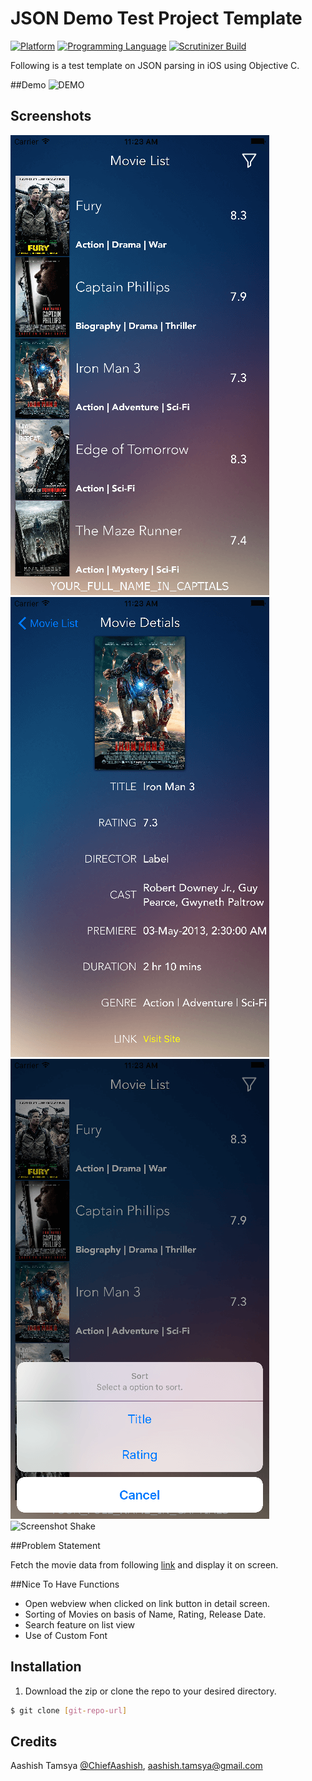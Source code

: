 # JSON Demo Test Project Template

[![Platform](https://img.shields.io/badge/platform-ios-lightgrey.svg)]()
[![Programming Language](https://img.shields.io/badge/language-objective--c-ff69b4.svg)]()
[![Scrutinizer Build](https://img.shields.io/scrutinizer/build/g/filp/whoops.svg?maxAge=2592000)]()

Following is a test template on JSON parsing in iOS using Objective C. 

##Demo
![DEMO](https://github.com/aashishtamsya/SoundShakerObjC/blob/master/Resources/Demo/DEMO.gif)
## Screenshots

![Screenshot Home](Resources/Screenshots/1.png?raw=true "Screenshot Home")
![Screenshot Recording](Resources/Screenshots/2.png?raw=true "Screenshot Recording")
![Screenshot Played](Resources/Screenshots/3.png?raw=true "Screenshot Played")
![Screenshot Shake](Resources/Screenshots/4.png?raw=true "Screenshot Shake")

##Problem Statement

Fetch the movie data from following [link](https://json-test-sample-project.firebaseio.com/api.json) and display it on screen.

##Nice To Have Functions
- Open webview when clicked on link button in detail screen.
- Sorting of Movies on basis of Name, Rating, Release Date.
- Search feature on list view
- Use of Custom Font

## Installation

1. Download the zip or clone the repo to your desired directory.

```sh
$ git clone [git-repo-url] 
```

## Credits

Aashish Tamsya [@ChiefAashish](https://www.twitter.com/chiefaashish),
aashish.tamsya@gmail.com

